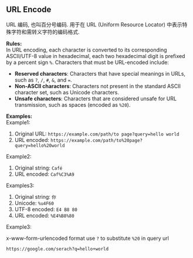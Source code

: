 ## URL Encode

URL 编码, 也叫百分号编码. 用于在 URL (Uniform Resource Locator) 中表示特殊字符和需转义字符的编码格式. 

**Rules:**  
In URL encoding, each character is converted to its corresponding ASCII/UTF-8 value in hexadecimal, each two hexadecimal digit is prefixed by a percent sign `%`. Characters that must be URL-encoded include:
- **Reserved characters**: Characters that have special meanings in URLs, such as `?`, `/`, `#`, `&`, and `=`.
- **Non-ASCII characters**: Characters not present in the standard ASCII character set, such as Unicode characters. 
- **Unsafe characters**: Characters that are considered unsafe for URL transmission, such as spaces (encoded as `%20`).

**Examples:**  
Example1:
1. Original URL: `https://example.com/path/to page?query=hello world`
2. URL encoded: `https://example.com/path/to%20page?query=hello%20world`

Example2:
1. Original string: `Café`
2. URL encoded: `Caf%C3%A9`

Examples3:
1. Original string: `你`
2. Unicode: `%u4F60`
3. UTF-8 encoded: `E4 B8 80`
4. URL encoded: `%E4%B8%80`

Example3:  

x-www-form-urlencoded format use `?` to substitute `%20` in query url

```
https://google.com/serach?q=hello+world
```